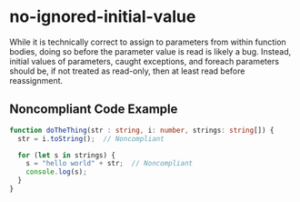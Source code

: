 # no-ignored-initial-value

While it is technically correct to assign to parameters from within function bodies, doing so before the parameter value is read is likely a bug. Instead, initial values of parameters, caught exceptions, and foreach parameters should be, if not treated as read-only, then at least read before reassignment.

## Noncompliant Code Example

```typescript
function doTheThing(str : string, i: number, strings: string[]) {
  str = i.toString();  // Noncompliant

  for (let s in strings) {
    s = "hello world" + str;  // Noncompliant
    console.log(s);
  }
}
```
